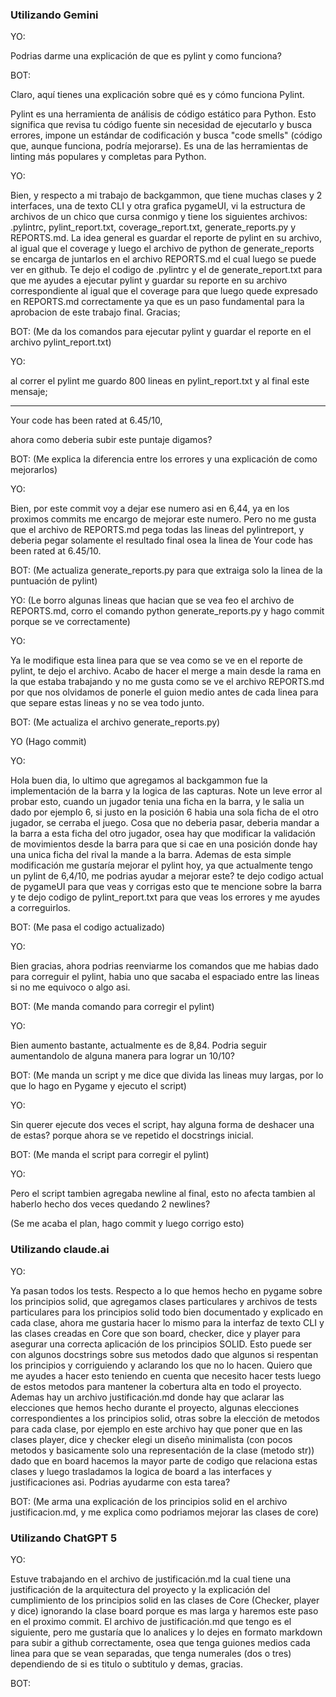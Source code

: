 ### Utilizando Gemini

YO: 

Podrias darme una explicación de que es pylint y como funciona?

BOT:

Claro, aquí tienes una explicación sobre qué es y cómo funciona Pylint.

Pylint es una herramienta de análisis de código estático para Python. Esto significa que revisa tu código fuente sin necesidad de ejecutarlo y busca errores, impone un estándar de codificación y busca "code smells" (código que, aunque funciona, podría mejorarse). Es una de las herramientas de linting más populares y completas para Python.

YO:

Bien, y respecto a mi trabajo de backgammon, que tiene muchas clases y 2 interfaces, una de texto CLI y otra grafica pygameUI, vi la estructura de archivos de un chico que cursa conmigo y tiene los siguientes archivos: .pylintrc, pylint_report.txt, coverage_report.txt, generate_reports.py y REPORTS.md. La idea general es guardar el reporte de pylint en su archivo, al igual que el coverage y luego el archivo de python de generate_reports se encarga de juntarlos en el archivo REPORTS.md el cual luego se puede ver en github. Te dejo el codigo de .pylintrc y el de generate_report.txt para que me ayudes a ejecutar pylint y guardar su reporte en su archivo correspondiente al igual que el coverage para que luego quede expresado en REPORTS.md correctamente ya que es un paso fundamental para la aprobacion de este trabajo final. Gracias;

BOT: (Me da los comandos para ejecutar pylint y guardar el reporte en el archivo pylint_report.txt)

YO:

al correr el pylint me guardo 800 lineas en pylint_report.txt y al final este mensaje; 

-----------------------------------
Your code has been rated at 6.45/10,

ahora como deberia subir este puntaje digamos?

BOT: (Me explica la diferencia entre los errores y una explicación de como mejorarlos) 

YO:

Bien, por este commit voy a dejar ese numero asi en 6,44, ya en los proximos commits me encargo de mejorar este numero. Pero no me gusta que el archivo de REPORTS.md pega todas las lineas del pylintreport, y deberia pegar solamente el resultado final osea la linea de Your code has been rated at 6.45/10.

BOT: (Me actualiza generate_reports.py para que extraiga solo la linea de la puntuación de pylint)

YO: (Le borro algunas lineas que hacian que se vea feo el archivo de REPORTS.md, corro el comando python generate_reports.py y hago commit porque se ve correctamente) 

YO: 

Ya le modifique esta linea para que se vea como se ve en el reporte de pylint, te dejo el archivo. Acabo de hacer el merge a main desde la rama en la que estaba trabajando y no me gusta como se ve el archivo REPORTS.md por que nos olvidamos de ponerle el guion medio antes de cada linea para que separe estas lineas y no se vea todo junto.

BOT: (Me actualiza el archivo generate_reports.py)

YO (Hago commit)

YO:

Hola buen dia, lo ultimo que agregamos al backgammon fue la implementación de la barra y la logica de las capturas. Note un leve error al probar esto, cuando un jugador tenia una ficha en la barra, y le salia un dado por ejemplo 6, si justo en la posición 6 habia una sola ficha de el otro jugador, se cerraba el juego. Cosa que no deberia pasar, deberia mandar a la barra a esta ficha del otro jugador, osea hay que modificar la validación de movimientos desde la barra para que si cae en una posición donde hay una unica ficha del rival la mande a la barra. Ademas de esta simple modificación me gustaría mejorar el pylint hoy, ya que actualmente tengo un pylint de 6,4/10, me podrias ayudar a mejorar este? te dejo codigo actual de pygameUI para que veas y corrigas esto que te mencione sobre la barra y te dejo codigo de pylint_report.txt para que veas los errores y me ayudes a correguirlos.

BOT: (Me pasa el codigo actualizado)

YO:

Bien gracias, ahora podrias reenviarme los comandos que me habias dado para correguir el pylint, habia uno que sacaba el espaciado entre las lineas si no me equivoco o algo asi.

BOT: (Me manda comando para corregir el pylint)

YO:

Bien aumento bastante, actualmente es de 8,84. Podria seguir aumentandolo de alguna manera para lograr un 10/10?

BOT: (Me manda un script y me dice que divida las lineas muy largas, por lo que lo hago en Pygame y ejecuto el script) 

YO:

Sin querer ejecute dos veces el script, hay alguna forma de deshacer una de estas? porque ahora se ve repetido el docstrings inicial. 

BOT: (Me manda el script para corregir el pylint)

YO:

Pero el script tambien agregaba newline al final, esto no afecta tambien al haberlo hecho dos veces quedando 2 newlines? 

(Se me acaba el plan, hago commit y luego corrigo esto) 

### Utilizando claude.ai

YO:

Ya pasan todos los tests. Respecto a lo que hemos hecho en pygame sobre los principios solid, que agregamos clases particulares y archivos de tests particulares para los principios solid todo bien documentado y explicado en cada clase, ahora me gustaria hacer lo mismo para la interfaz de texto CLI y las clases creadas en Core que son board, checker, dice y player para asegurar una correcta aplicación de los principios SOLID. Esto puede ser con algunos docstrings sobre sus metodos dado que algunos si respentan los principios y corriguiendo y aclarando los que no lo hacen. Quiero que me ayudes a hacer esto teniendo en cuenta que necesito hacer tests luego de estos metodos para mantener la cobertura alta en todo el proyecto. Ademas hay un archivo justificación.md donde hay que aclarar las elecciones que hemos hecho durante el proyecto, algunas elecciones correspondientes a los principios solid, otras sobre la elección de metodos para cada clase, por ejemplo en este archivo hay que poner que en las clases player, dice y checker elegi un diseño minimalista (con pocos metodos y basicamente solo una representación de la clase (metodo str)) dado que en board hacemos la mayor parte de codigo que relaciona estas clases y luego trasladamos la logica de board a las interfaces y justificaciones asi. Podrias ayudarme con esta tarea? 

BOT: (Me arma una explicación de los principios solid en el archivo justificacion.md, y me explica como podriamos mejorar las clases de core) 

### Utilizando ChatGPT 5

YO: 

 Estuve trabajando en el archivo de justificación.md la cual tiene una justificación de la arquitectura del proyecto y la explicación del cumplimiento de los principios solid en las clases de Core (Checker, player y dice) ignorando la clase board porque es mas larga y haremos este paso en el proximo commit. El archivo de justificación.md que tengo es el siguiente, pero me gustaría que lo analices y lo dejes en formato markdown para subir a github correctamente, osea que tenga guiones medios cada linea para que se vean separadas, que tenga numerales (dos o tres) dependiendo de si es titulo o subtitulo y demas, gracias. 

BOT: 

